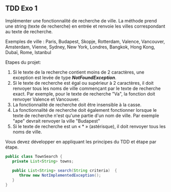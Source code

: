 ## TDD Exo 1

Implémenter une fonctionnalité de recherche de ville. La méthode prend une string (texte de recherche) en entrée et renvoie les villes correspondant au texte de recherche.

Exemples de ville : Paris, Budapest, Skopje, Rotterdam, Valence, Vancouver, Amsterdam, Vienne, Sydney, New York, Londres, Bangkok, Hong Kong, Dubaï, Rome, Istanbul

Etapes du projet:
1. Si le texte de la recherche contient moins de 2 caractères, une exception est levée de type ***NotFoundException***.
2. Si le texte de recherche est égal ou supérieur à 2 caractères, il doit renvoyer tous les noms de ville commençant par le texte de recherche exact. Par exemple, pour le texte de recherche "Va", la fonction doit renvoyer Valence et Vancouver.
3. La fonctionnalité de recherche doit être insensible à la casse.
4. La fonctionnalité de recherche doit également fonctionner lorsque le texte de recherche n'est qu'une partie d'un nom de ville. Par exemple "ape" devrait renvoyer la ville "Budapest"
5. Si le texte de recherche est un « * » (astérisque), il doit renvoyer tous les noms de ville.

Vous devez développer en appliquant les principes du TDD et étape par étape.

```java
public class TownSearch {
   private List<String> towns;
   
   public List<String> search(String criteria)  {
      throw new NotImplementedException();
   }
}
```
